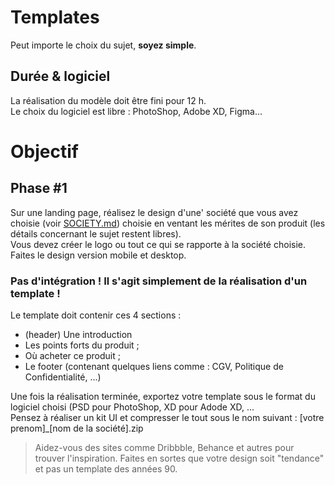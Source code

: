 # Templates

Peut importe le choix du sujet, **soyez simple**.

## Durée & logiciel

La réalisation du modèle doit être fini pour 12 h.  
Le choix du logiciel est libre : PhotoShop, Adobe XD, Figma...

# Objectif

## Phase #1

Sur une landing page, réalisez le design d'une' société que vous avez choisie (voir [SOCIETY.md](SOCIETY.md)) choisie en ventant les mérites de son produit (les détails concernant le sujet restent libres).  
Vous devez créer le logo ou tout ce qui se rapporte à la société choisie. Faites le design version mobile et desktop.  

### Pas d'intégration ! Il s'agit simplement de la réalisation d'un template !

Le template doit contenir ces 4 sections :

* (header) Une introduction
* Les points forts du produit ;
* Où acheter ce produit ;
* Le footer (contenant quelques liens comme : CGV, Politique de Confidentialité, ...)

Une fois la réalisation terminée, exportez votre template sous le format du logiciel choisi (PSD pour PhotoShop, XD pour Adode XD, ...  
Pensez à réaliser un kit UI et compresser le tout sous le nom suivant : [votre prenom]_[nom de la société].zip

> Aidez-vous des sites comme Dribbble, Behance et autres pour trouver l'inspiration. Faites en sortes que votre design soit "tendance" et pas un template des années 90.
